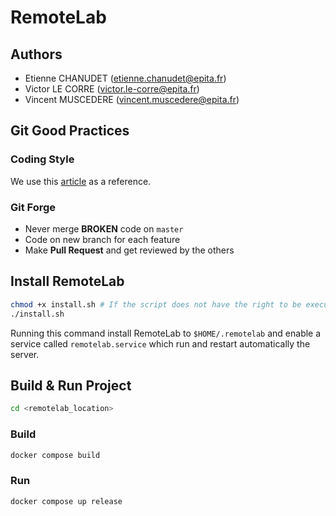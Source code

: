 # RemoteLab

## Authors
* Etienne CHANUDET (etienne.chanudet@epita.fr)
* Victor LE CORRE (victor.le-corre@epita.fr)
* Vincent MUSCEDERE (vincent.muscedere@epita.fr)

## Git Good Practices

### Coding Style

We use this [article](https://buzut.net/cours/versioning-avec-git/bien-nommer-ses-commits) as a reference.

### Git Forge

- Never merge **BROKEN** code on `master`
- Code on new branch for each feature
- Make **Pull Request** and get reviewed by the others

## Install RemoteLab

```sh
chmod +x install.sh # If the script does not have the right to be executed
./install.sh
```

Running this command install RemoteLab to `$HOME/.remotelab` and enable a service called `remotelab.service` which run and restart automatically the server.

## Build & Run Project
```sh
cd <remotelab_location>
```

### Build
```sh
docker compose build
```

### Run
```sh
docker compose up release
```

